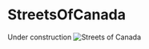 # StreetsOfCanada
Under construction
![Streets of Canada](https://res.cloudinary.com/deiacifoni/image/upload/v1675698001/projects/lego_building_jmg6vz.jpg)
